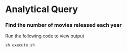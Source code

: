 # Analytical Query 

### Find the number of movies released each year

Run the following code to view output

```
sh execute.sh
```
